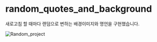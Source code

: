 # random_quotes_and_background
새로고침 할 때마다 랜덤으로 변하는 배경이미지와 명언을 구현했습니다. 

![Random_project](https://user-images.githubusercontent.com/72453080/144492356-bd5207b5-7a04-432b-9708-bad4b9607f4e.gif)
